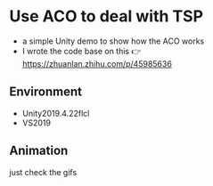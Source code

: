 # Use ACO to deal with TSP
* a simple Unity demo to show how the ACO works
* I wrote the code base on this 👉 https://zhuanlan.zhihu.com/p/45985636

## Environment
* Unity2019.4.22flcl 
* VS2019

## Animation
just check the gifs
